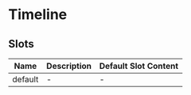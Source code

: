 # Timeline

## Slots

<!-- @vuese:Timeline:slots:start -->
|Name|Description|Default Slot Content|
|---|---|---|
|default|-|-|

<!-- @vuese:Timeline:slots:end -->



